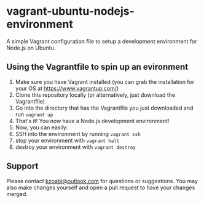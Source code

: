 # vagrant-ubuntu-nodejs-environment
A simple Vagrant configuration file to setup a development environment for Node.js on Ubuntu.

## Using the Vagrantfile to spin up an evironment
1. Make sure you have Vagrant installed (you can grab the installation for your OS at https://www.vagrantup.com/)
2. Clone this repository locally (or alternatively, just download the Vagrantfile)
3. Go into the directory that has the Vagrantfile you just downloaded and run `vagrant up`
4. That's it! You now have a Node.js development environment!
5. Now, you can easily:
  1. SSH into the environment by running `vagrant ssh`
  2. stop your environment with `vagrant halt`
  3. destroy your environment with `vagrant destroy`

## Support
Please contact kzoabi@outlook.com for questions or suggestions.
You may also make changes yourself and open a pull request to have your changes merged.
